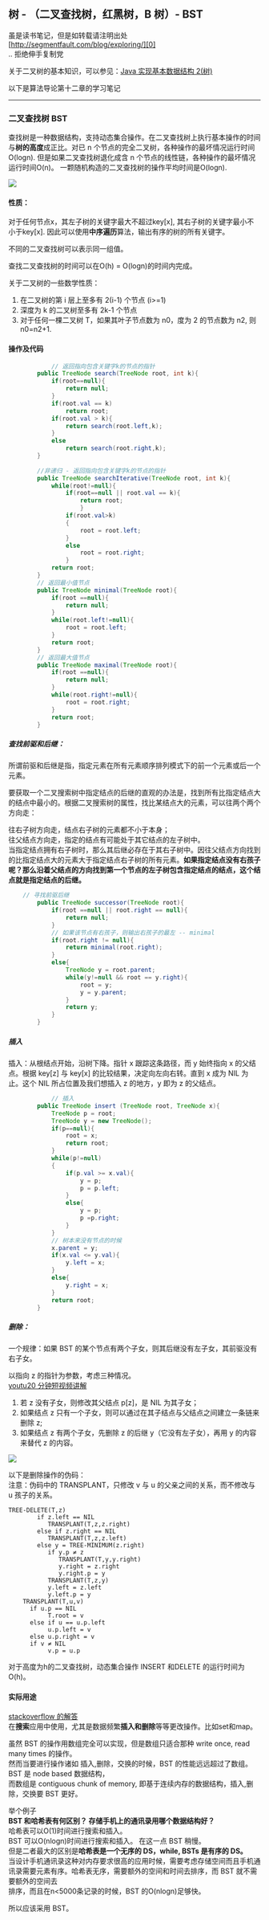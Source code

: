 ## 树 - （二叉查找树，红黑树，B 树）- BST

虽是读书笔记，但是如转载请注明出处 [http://segmentfault.com/blog/exploring/][0]  
.. 拒绝伸手复制党

关于二叉树的基本知识，可以参见：[Java 实现基本数据结构 2(树)][1]

以下是算法导论第十二章的学习笔记

- - -

### 二叉查找树 BST

查找树是一种数据结构，支持动态集合操作。在二叉查找树上执行基本操作的时间与**树的高度**成正比。对已 n 个节点的完全二叉树，各种操作的最坏情况运行时间O(logn). 但是如果二叉查找树退化成含 n 个节点的线性链，各种操作的最坏情况运行时间O(n)。 一颗随机构造的二叉查找树的操作平均时间是O(logn).

![][2]

#### 性质：

对于任何节点x，其左子树的关键字最大不超过key[x], 其右子树的关键字最小不小于key[x]. 因此可以使用**中序遍历**算法，输出有序的树的所有关键字。

不同的二叉查找树可以表示同一组值。

查找二叉查找树的时间可以在O(h) = O(logn)的时间内完成。

关于二叉树的一些数学性质：  
1. 在二叉树的第 i 层上至多有 2(i-1) 个节点 (i>=1)  
2. 深度为 k 的二叉树至多有 2k-1 个节点  
3. 对于任何一棵二叉树 T，如果其叶子节点数为 n0，度为 2 的节点数为 n2, 则 n0=n2+1.

#### 操作及代码

```java
            // 返回指向包含关键字k的节点的指针
        public TreeNode search(TreeNode root, int k){
            if(root==null){
                return null;
            }
            if(root.val == k)
                return root;
            if(root.val > k){
                return search(root.left,k);
            }
            else
                return search(root.right,k);
        }
    
        //非递归 - 返回指向包含关键字k的节点的指针
        public TreeNode searchIterative(TreeNode root, int k){
            while(root!=null){
                if(root==null || root.val == k){
                    return root;
                    }
                if(root.val>k)
                {
                    root = root.left;
                }
                else
                    root = root.right;
                }
            return root;
        }
        // 返回最小值节点
        public TreeNode minimal(TreeNode root){
            if(root ==null){
                return null;
            }
            while(root.left!=null){
                root = root.left;
            }
            return root;
        }
        // 返回最大值节点
        public TreeNode maximal(TreeNode root){
            if(root ==null){
                return null;
            }
            while(root.right!=null){
                root = root.right;
            }
            return root;
        }
```

##### 查找前驱和后继：

所谓前驱和后继是指，指定元素在所有元素顺序排列模式下的前一个元素或后一个元素。

要获取一个二叉搜索树中指定结点的后继的直观的办法是，找到所有比指定结点大的结点中最小的。根据二叉搜索树的属性，找比某结点大的元素，可以往两个两个方向走：

往右子树方向走，结点右子树的元素都不小于本身；  
往父结点方向走，指定的结点有可能处于其它结点的左子树中。  
当指定结点拥有右子树时，那么其后继必存在于其右子树中。因往父结点方向找到的比指定结点大的元素大于指定结点右子树的所有元素。**如果指定结点没有右孩子呢？那么沿着父结点的方向找到第一个节点的左子树包含指定结点的结点，这个结点就是指定结点的后继。**

```java
    // 寻找前驱后继
        public TreeNode successor(TreeNode root){
            if(root ==null || root.right == null){
                return null;
            }
            // 如果该节点有右孩子，则输出右孩子的最左 -- minimal
            if(root.right != null){
                return minimal(root.right);
            }
            else{
                TreeNode y = root.parent;
                while(y!=null && root == y.right){
                    root = y;
                    y = y.parent;
                }
                return y;
            }
        }
```

##### 插入

插入：从根结点开始，沿树下降。指针 x 跟踪这条路径，而 y 始终指向 x 的父结点。根据 key[z] 与 key[x] 的比较结果，决定向左向右转。直到 x 成为 NIL 为止。这个 NIL 所占位置及我们想插入 z 的地方，y 即为 z 的父结点。

```java
            // 插入
        public TreeNode insert (TreeNode root, TreeNode x){
            TreeNode p = root;
            TreeNode y = new TreeNode();
            if(p==null){
                root = x;
                return root;
            }
            while(p!=null)      
            {    
                if(p.val >= x.val){
                    y = p;
                    p = p.left;
                }
                else{
                    y = p;
                    p =p.right;
                }
            }
            // 树本来没有节点的时候
            x.parent = y;
            if(x.val <= y.val){
                y.left = x;
            }
            else{
                y.right = x;
            }
            return root;
        }
```

##### 删除：

一个规律：如果 BST 的某个节点有两个子女，则其后继没有左子女，其前驱没有右子女。

以指向 z 的指针为参数，考虑三种情况。  
[youtu20 分钟短视频讲解][3]  
1. 若 z 没有子女，则修改其父结点 p[z]，是 NIL 为其子女；  
2. 如果结点 z 只有一个子女，则可以通过在其子结点与父结点之间建立一条链来删除 z;  
3. 如果结点 z 有两个子女，先删除 z 的后继 y（它没有左子女），再用 y 的内容来替代 z 的内容。

![][4]

  
以下是删除操作的伪码：  
注意：伪码中的 TRANSPLANT，只修改 v 与 u 的父亲之间的关系，而不修改与 u 孩子的关系。      

```
TREE-DELETE(T,z)
        if z.left == NIL            
           TRANSPLANT(T,z,z.right)
        else if z.right == NIL       
           TRANSPLANT(T,z,z.left)
        else y = TREE-MINIMUM(z.right)
           if y.p ≠ z              
              TRANSPLANT(T,y,y.right)  
              y.right = z.right
              y.right.p = y
           TRANSPLANT(T,z,y)          
           y.left = z.left       
           y.left.p = y
    TRANSPLANT(T,u,v)
      if u.p == NIL       
           T.root = v
      else if u == u.p.left   
           u.p.left = v
      else u.p.right = v      
      if v ≠ NIL
           v.p = u.p
```

对于高度为h的二叉查找树，动态集合操作 INSERT 和DELETE 的运行时间为 O(h)。

#### 实际用途

[stackoverflow 的解答][5]  
在**搜索**应用中使用，尤其是数据频繁**插入和删除**等等更改操作。比如set和map。

虽然 BST 的操作用数组完全可以实现，但是数组只适合那种 write once, read many times 的操作。  
然而当要进行操作诸如 插入,删除，交换的时候，BST 的性能远远超过了数组。BST 是 node based 数据结构，  
而数组是 contiguous chunk of memory, 即基于连续内存的数据结构，插入,删除，交换要 BST 更好。

举个例子  
**BST 和哈希表有何区别？ 存储手机上的通讯录用哪个数据结构好？**  
哈希表可以O(1)时间进行搜索和插入。  
BST 可以O(nlogn)时间进行搜索和插入。 在这一点 BST 稍慢。  
但是二者最大的区别是**哈希表是一个无序的 DS，while, BSTs 是有序的 DS。**  
当设计手机通讯录这种对内存要求很高的应用时候，需要考虑存储空间而且手机通讯录需要元素有序。哈希表无序，需要额外的空间和时间去排序，而 BST 就不需要额外的空间去  
排序，而且在n<5000条记录的时候，BST 的O(nlogn)足够快。

所以应该采用 BST。

[0]: http://segmentfault.com/blog/exploring/
[1]: http://segmentfault.com/blog/exploring/1190000002606302#articleHeader14
[2]: ./img/bVk8j3.png
[3]: https://www.youtube.com/watch?v=gcULXE7ViZw
[4]: ./img/bVk8kC.png
[5]: https://stackoverflow.com/questions/2130416/what-are-the-applications-of-binary-trees